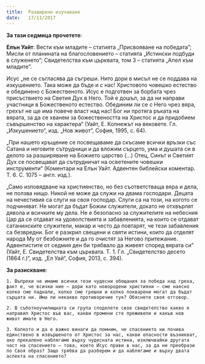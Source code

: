 ```yaml
---
title:  Разширено изучаване
date:   17/11/2017
---
```


**За тази седмица прочетете**:

**Елън Уайт**: Вести към младите – статията „Присвояване на победата”; Мисли от планината на благословението – статията „Истински подбуди в служенето”; Свидетелства към църквата, том 3 – статията „Апел към младите”.

Исус „не се съгласява да съгреши. Нито дори в мисъл не се поддава на изкушението. Така може да бъде и с нас! Христовото човешко естество е обединено с Божественото. Исус е подготвен за борбата чрез присъствието на Светия Дух в Него. Той е дошъл, за да ни направи участници в Божественото естество. Обединим ли се с Него чрез вяра, грехът не ще има повече власт над нас! Бог ни протяга ръката на вярата, за да се хванем за божествеността на Христос и да придобием съвършенство на характера“ (Уайт, Е. Копнежът на вековете. Гл. „Изкушението“, изд. „Нов живот“, София, 1995, с. 64).

„При нашето кръщение се посвещаваме да скъсаме всички връзки със Сатана и неговите сътрудници и да вложим сърцето, ума и душата си в делото за разширяване на Божието царство (...) Отец, Синът и Светият Дух се посвещават да сътрудничат на осветените човешки инструменти“ (Коментари на Елън Уайт. Адвентен библейски коментар. Т. 6. С. 1075 – англ. изд.).

„Само изповядване на християнство, но без съответстваща вяра и дела, не ползва нищо. Никой не може да служи на двама господари. Децата на нечестивия са слуги на своя господар. Слуги са на този, на когото се подчиняват. Не могат да бъдат Божии служители, докато не отхвърлят дявола и всичките му дела. Не е безопасно за служителите на небесния Цар да се отдават на удоволствията и забавленията, на които се отдават сатанинските служители, макар и често да повтарят, че тези забавления са безвредни. Бог е разкрил свещени и святи истини, които да отделят народа Му от безбожните и да го очистят за Негово притежание. Адвентистите от седмия ден би трябвало да живеят според вярата си” (Уайт, Е. Свидетелства към църквата. Т. 1. Гл. „Свидетелство десето (1864 г.)“, изд. „Ел Уай“, София, 2013, с. 394).

**За разискване**:

`1. Въпреки че имаме всички тези чудесни обещания за победа над греха, факт е, че всички ние – дори като новородени християни – сме наясно колко сме паднали, колко сме грешни и колко покварени могат да бъдат сърцата ни. Има ли някакво противоречие тук? Обяснете своя отговор.`

`2. В съботноучилищната си група споделете свое свидетелство какво е направил Христос във вас, какви промени сте преживели и какъв нов живот имате в Него.`

`3. Колкото и да е важно винаги да помним, че спасението ни почива единствено в извършеното от Христос за нас, какви опасности възникват, ако прекалено наблягаме върху чудесната истина, изключвайки другата част на спасението – това, което Исус прави в нас, за да ни преобрази по Своя образ? Защо трябва да разберем и да наблягаме и върху двата аспекта на спасението?`